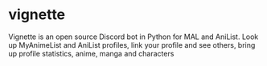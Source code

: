 # vignette
Vignette is an open source Discord bot in Python for MAL and AniList.
Look up MyAnimeList and AniList profiles, link your profile and see others, bring up profile statistics, anime, manga and characters
